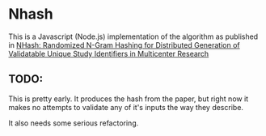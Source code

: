 # Nhash

This is a Javascript (Node.js) implementation of the algorithm as published in
[NHash: Randomized N-Gram Hashing for Distributed Generation of Validatable
Unique Study Identifiers in Multicenter
Research](https://asset.jmir.pub/assets/54bd6ada07ad7d6b17514bfb00819d0f.pdf)

## TODO:

This is pretty early. It produces the hash from the paper, but right now it
makes no attempts to validate any of it's inputs the way they describe.

It also needs some serious refactoring.
